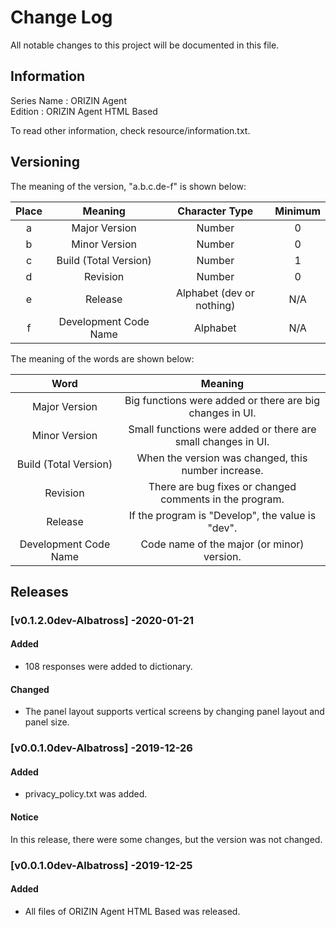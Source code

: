 # Change Log
All notable changes to this project will be documented in this file.

## Information
Series Name : ORIZIN Agent  
Edition : ORIZIN Agent HTML Based

To read other information, check resource/information.txt.

## Versioning
The meaning of the version, "a.b.c.de-f" is shown below:

|Place|Meaning|Character Type|Minimum|
|:-----:|:-------:|:--:|:--:|
|a|Major Version|Number|0|
|b|Minor Version|Number|0|
|c|Build (Total Version)|Number|1|
|d|Revision|Number|0|
|e|Release|Alphabet (dev or nothing)|N/A|
|f|Development Code Name|Alphabet|N/A|

The meaning of the words are shown below:

|Word|Meaning|
|:-----:|:-------:|
|Major Version|Big functions were added or there are big changes in UI.|
|Minor Version|Small functions were added or there are small changes in UI.|
|Build (Total Version)|When the version was changed, this number increase.|
|Revision|There are bug fixes or changed comments in the program.|
|Release|If the program is "Develop", the value is "dev".|
|Development Code Name|Code name of the major (or minor) version.|

## Releases

### [v0.1.2.0dev-Albatross] -2020-01-21
#### Added
- 108 responses were added to dictionary.

#### Changed
- The panel layout supports vertical screens by changing panel layout and panel size.

### [v0.0.1.0dev-Albatross] -2019-12-26
#### Added
- privacy_policy.txt was added.

#### Notice
In this release, there were some changes, but the version was not changed.

### [v0.0.1.0dev-Albatross] -2019-12-25
#### Added
- All files of ORIZIN Agent HTML Based was released.
